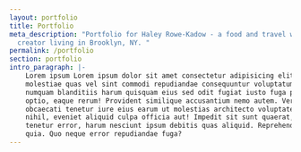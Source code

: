 ```yaml
---
layout: portfolio
title: Portfolio
meta_description: "Portfolio for Haley Rowe-Kadow - a food and travel writer and content
  creator living in Brooklyn, NY. "
permalink: /portfolio
section: portfolio
intro_paragraph: |-
    Lorem ipsum Lorem ipsum dolor sit amet consectetur adipisicing elit. Maxime mollitia,
    molestiae quas vel sint commodi repudiandae consequuntur voluptatum laborum
    numquam blanditiis harum quisquam eius sed odit fugiat iusto fuga praesentium
    optio, eaque rerum! Provident similique accusantium nemo autem. Veritatis
    obcaecati tenetur iure eius earum ut molestias architecto voluptate aliquam
    nihil, eveniet aliquid culpa officia aut! Impedit sit sunt quaerat, odit,
    tenetur error, harum nesciunt ipsum debitis quas aliquid. Reprehenderit,
    quia. Quo neque error repudiandae fuga? 
---
```

